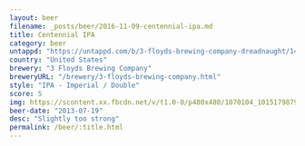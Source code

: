 ```yaml
---
layout: beer
filename: _posts/beer/2016-11-09-centennial-ipa.md
title: Centennial IPA
category: beer
untappd: "https://untappd.com/b/3-floyds-brewing-company-dreadnaught/1465"
country: "United States"
brewery: "3 Floyds Brewing Company"
breweryURL: "/brewery/3-floyds-brewing-company.html"
style: "IPA - Imperial / Double"
score: 5
img: https://scontent.xx.fbcdn.net/v/t1.0-0/p480x480/1070104_10151798797103745_60498930_n.jpg?oh=e6f1238ce8a26484f3a1ea2e444f088f&oe=5929F69F
beer-date: "2013-07-19"
desc: "Slightly too strong"
permalink: /beer/:title.html
---
```


